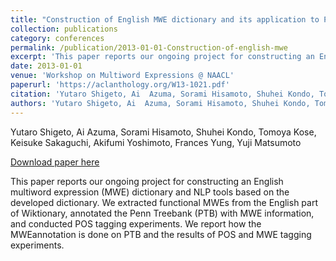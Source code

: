 ```yaml
---
title: "Construction of English MWE dictionary and its application to POS tagging"
collection: publications
category: conferences
permalink: /publication/2013-01-01-Construction-of-english-mwe
excerpt: 'This paper reports our ongoing project for constructing an English multiword expression (MWE) dictionary and NLP tools based on the developed dictionary. We extracted functional MWEs from the English part of Wiktionary, annotated the Penn Treebank (PTB) with MWE information, and conducted POS tagging experiments. We report how the MWEannotation is done on PTB and the results of POS and MWE tagging experiments.'
date: 2013-01-01
venue: 'Workshop on Multiword Expressions @ NAACL'
paperurl: 'https://aclanthology.org/W13-1021.pdf'
citation: 'Yutaro Shigeto, Ai  Azuma, Sorami Hisamoto, Shuhei Kondo, Tomoya Kose, Keisuke Sakaguchi, Akifumi Yoshimoto, Frances Yung, Yuji Matsumoto (Workshop on Multiword Expressions @ NAACL 2013)'
authors: 'Yutaro Shigeto, Ai  Azuma, Sorami Hisamoto, Shuhei Kondo, Tomoya Kose, Keisuke Sakaguchi, Akifumi Yoshimoto, Frances Yung, Yuji Matsumoto'
---
```

Yutaro Shigeto, Ai  Azuma, Sorami Hisamoto, Shuhei Kondo, Tomoya Kose, Keisuke Sakaguchi, Akifumi Yoshimoto, Frances Yung, Yuji Matsumoto

<a href='https://aclanthology.org/W13-1021.pdf'>Download paper here</a>

This paper reports our ongoing project for constructing an English multiword expression (MWE) dictionary and NLP tools based on the developed dictionary. We extracted functional MWEs from the English part of Wiktionary, annotated the Penn Treebank (PTB) with MWE information, and conducted POS tagging experiments. We report how the MWEannotation is done on PTB and the results of POS and MWE tagging experiments.
